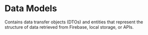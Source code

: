 # Data Models
Contains data transfer objects (DTOs) and entities that represent the structure of data
retrieved from Firebase, local storage, or APIs.
